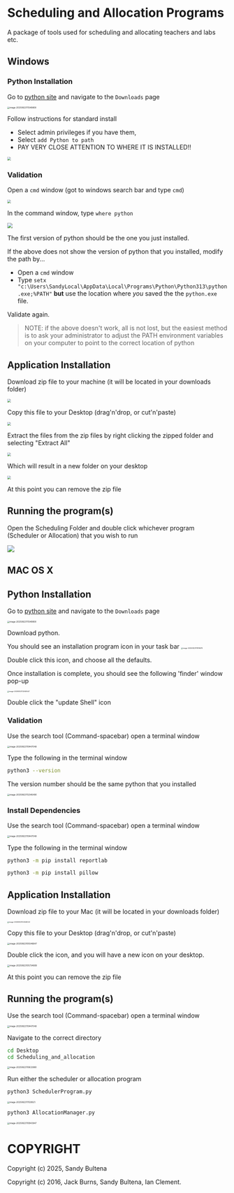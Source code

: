 # Scheduling and Allocation Programs

A package of tools used for scheduling and allocating teachers and labs etc.



## Windows

### Python Installation

Go to [python site](https://www.python.org/) and navigate to the `Downloads` page

<img src="./python_download.png" alt="image-20250823111349808" style="zoom:33%;" />

Follow instructions for standard install

* Select admin privileges if you have them, 
* Select `add Python to path`
* PAY VERY CLOSE ATTENTION TO WHERE IT IS INSTALLED!!

<img src="./python_install.png" style="zoom:50%;" />



### Validation

Open a `cmd` window (got to windows search bar and type `cmd`)

<img src="./python_command_prompt.png" style="zoom:50%;" />

In the command window, type `where python`

<img src="./python_verify_version.png" style="zoom:75%;" />

The first version of python should be the one you just installed.  

If the above does not show the version of python that you installed, modify the path by...

* Open a `cmd` window
* Type `setx "c:\Users\SandyLocal\AppData\Local\Programs\Python\Python313\python.exe;%PATH"` **but** use the location where *you* saved the the `python.exe` file.

Validate again.

> NOTE: if the above doesn't work, all is not lost, but the easiest method is to ask your administrator to adjust the PATH environment variables on your computer to point to the correct location of python

## Application Installation

Download zip file to your machine (it will be located in your downloads folder)

<img src="./app_download_windows.png" style="zoom:50%;" />

Copy this file to your Desktop (drag'n'drop, or cut'n'paste)

<img src=".\app_zip_on_desktop_windows.png" style="zoom:50%;" />

Extract the files from the zip files by right clicking the zipped folder and selecting "Extract All"

<img src="./app_extract_files.png" style="zoom:50%;" />

Which will result in a new folder on your desktop

<img src="./app_unzipped_windows.png" style="zoom:50%;" />

At this point you can remove the zip file

## Running the program(s)

Open the Scheduling Folder and double click whichever program (Scheduler or Allocation) that you wish to run

![](./app_windows.png)



## MAC OS X

## Python Installation

Go to [python site](https://www.python.org/) and navigate to the `Downloads` page

<img src="./python_download_mac.png" alt="image-20250823111349808" style="zoom:33%;" />

Download python.

You should see an installation program icon in your task bar <img src="./python_app_image_icon.png" alt="image-20250823111819678" style="zoom:25%;" />

Double click this icon, and choose all the defaults.

Once installation is complete, you should see the following 'finder' window pop-up

<img src="./python_app_folder.png" alt="image-20250823112048447" style="zoom: 25%;" />

Double click the "update Shell" icon

### Validation

Use the search tool (Command-spacebar) open a terminal window

<img src="./search_terminal.png" alt="image-20250823110447048" style="zoom:33%;" />

Type the following in the terminal window

```bash
python3 --version
```

The version number should be the same python that you installed

<img src="./python_version_mac.png" alt="image-20250823112346490" style="zoom:33%;" />

### Install Dependencies

Use the search tool (Command-spacebar) open a terminal window

<img src="./search_terminal.png" alt="image-20250823110447048" style="zoom:33%;" />

Type the following in the terminal window

```bash
python3 -m pip install reportlab
```

```bash
python3 -m pip install pillow
```



## Application Installation

Download zip file to your Mac (it will be located in your downloads folder)

<img src="./mac_app_download.png" alt="image-20250823104546043" style="zoom:25%;" />

Copy this file to your Desktop (drag'n'drop, or cut'n'paste)

<img src="./app_zip_on_desktop.png" alt="image-20250823105546647" style="zoom:33%;" />

Double click the icon, and you will have a new icon on your desktop.  

<img src="./app_folder_on_desktop.png" alt="image-20250823105734689" style="zoom:33%;" />

At this point you can remove the zip file

## Running the program(s)

Use the search tool (Command-spacebar) open a terminal window

<img src="./search_terminal.png" alt="image-20250823110447048" style="zoom:33%;" />

Navigate to the correct directory

```bash
cd Desktop
cd Scheduling_and_allocation
```

<img src="./changing_dirs.png" alt="image-20250823110633980" style="zoom:33%;" />

Run either the scheduler or allocation program

```bash
python3 SchedulerProgram.py
```

<img src="./image-20250823111129921.png" alt="image-20250823111129921" style="zoom:33%;" />

```bash
python3 AllocationManager.py
```

<img src="./run_allocation_cmd_line.png" alt="image-20250823110943947" style="zoom:33%;" />



# COPYRIGHT

Copyright (c) 2025, Sandy Bultena

Copyright (c) 2016, Jack Burns, Sandy Bultena, Ian Clement. 
